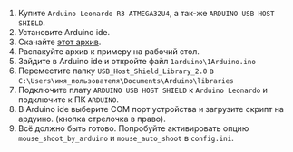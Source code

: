 1. Купите `Arduino Leonardo R3 ATMEGA32U4`, а так-же `ARDUINO USB HOST SHIELD`.
2. Установите Arduino ide.
3. Скачайте [этот архив](https://disk.yandex.ru/d/TBDsqhKlMqs4_w).
4. Распакуйте архив к примеру на рабочий стол.
5. Зайдите в Arduino ide и откройте файл `1arduino\1Arduino.ino`
6. Переместите папку `USB_Host_Shield_Library_2.0` в `C:\Users\имя_пользователя\Documents\Arduino\libraries`
6. Подключите плату `ARDUINO USB HOST SHIELD` к `Arduino Leonardo` и подключите к ПК `ARDUINO`.
7. В Arduino ide выберите COM порт устройства и загрузите скрипт на ардуино. (кнопка стрелочка в право).
8. Всё должно быть готово. Попробуйте активировать опцию `mouse_shoot_by_arduino` и `mouse_auto_shoot` в `config.ini`.